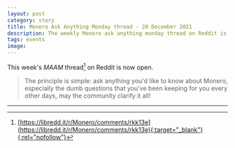 ```yaml
---
layout: post
category: story
title: Monero Ask Anything Monday thread - 20 December 2021
description: The weekly Monero ask anything monday thread on Reddit is now open. Post your newbie questions so the community can help.
tags: events
image: 
---
```


This week's *MAAM* thread[^1] on Reddit is now open. 

> The principle is simple: ask anything you'd like to know about Monero, especially the dumb questions that you've been keeping for you every other days, may the community clarify it all!

---

[^1]: [https://libredd.it/r/Monero/comments/rkk13e](https://libredd.it/r/Monero/comments/rkk13e){:target="_blank"}{:rel="nofollow"}
